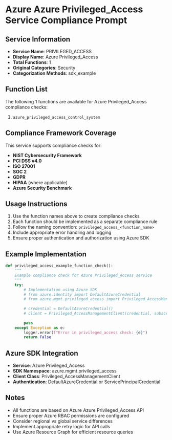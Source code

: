 # Azure Azure Privileged_Access Service Compliance Prompt

## Service Information
- **Service Name**: PRIVILEGED_ACCESS
- **Display Name**: Azure Privileged_Access
- **Total Functions**: 1
- **Original Categories**: Security
- **Categorization Methods**: sdk_example

## Function List
The following 1 functions are available for Azure Privileged_Access compliance checks:

1. `azure_privileged_access_control_system`


## Compliance Framework Coverage
This service supports compliance checks for:
- **NIST Cybersecurity Framework**
- **PCI DSS v4.0**
- **ISO 27001**
- **SOC 2**
- **GDPR**
- **HIPAA** (where applicable)
- **Azure Security Benchmark**

## Usage Instructions
1. Use the function names above to create compliance checks
2. Each function should be implemented as a separate compliance rule
3. Follow the naming convention: `privileged_access_<function_name>`
4. Include appropriate error handling and logging
5. Ensure proper authentication and authorization using Azure SDK

## Example Implementation
```python
def privileged_access_example_function_check():
    """
    Example compliance check for Azure Privileged_Access service
    """
    try:
        # Implementation using Azure SDK
        # from azure.identity import DefaultAzureCredential
        # from azure.mgmt.privileged_access import Privileged_AccessManagementClient
        
        # credential = DefaultAzureCredential()
        # client = Privileged_AccessManagementClient(credential, subscription_id)
        
        pass
    except Exception as e:
        logger.error(f"Error in privileged_access check: {e}")
        return False
```

## Azure SDK Integration
- **Service**: Azure Privileged_Access
- **SDK Namespace**: azure.mgmt.privileged_access
- **Client Class**: Privileged_AccessManagementClient
- **Authentication**: DefaultAzureCredential or ServicePrincipalCredential

## Notes
- All functions are based on Azure Azure Privileged_Access API
- Ensure proper Azure RBAC permissions are configured
- Consider regional vs global service differences
- Implement appropriate retry logic for API calls
- Use Azure Resource Graph for efficient resource queries
